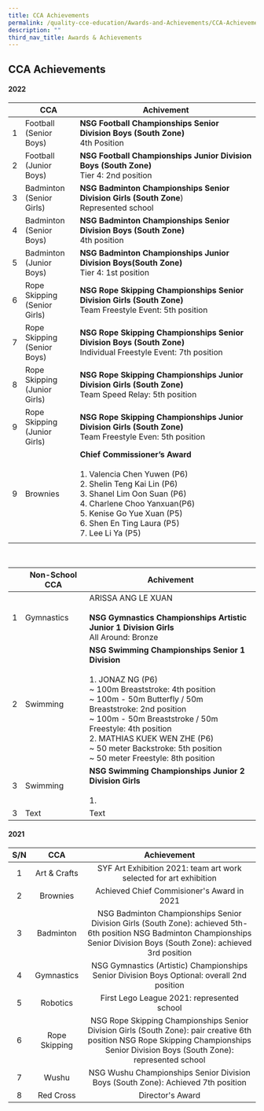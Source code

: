 ```yaml
---
title: CCA Achievements
permalink: /quality-cce-education/Awards-and-Achievements/CCA-Achievements/
description: ""
third_nav_title: Awards & Achievements
---
```

## CCA Achievements 

#### 2022



|  | CCA | Achivement |
| -------- | -------- | -------- |
|1   | Football <br> (Senior Boys)     |**NSG Football Championships Senior Division Boys (South Zone)** <br> 4th Position |
|2   | Football <br> (Junior Boys)   | **NSG Football Championships Junior Division Boys  (South Zone)** <br>Tier 4: 2nd position   |
|3   |Badminton <br> (Senior Girls)|  **NSG Badminton Championships Senior Division Girls (South Zone**)<br>Represented school    |
|4  | Badminton<br>  (Senior Boys) |**NSG Badminton Championships Senior Division Boys (South Zone)** <br> 4th position|
|5  | Badminton <br> (Junior Boys) | **NSG Badminton Championships Junior Division Boys(South Zone)** <br>  Tier 4:  1st position |
|6  |Rope Skipping <br> (Senior Girls)| **NSG Rope Skipping Championships Senior Division Girls (South Zone)** <br> Team Freestyle Event: 5th position|
|7  | Rope Skipping <br> (Senior Boys)|**NSG Rope Skipping Championships Senior Division Boys (South Zone)** <br>Individual Freestyle Event: 7th position|
|8  |Rope Skipping <br> (Junior Girls)| **NSG Rope Skipping Championships Junior Division Girls (South Zone)** <br>Team Speed Relay: 5th position |
|9  | Rope Skipping <br>  (Junior Girls) |  **NSG Rope Skipping Championships Junior Division Girls  (South Zone)**  <br> Team Freestyle Even: 5th position|
|9  | Brownies|**Chief Commissioner’s Award** <br> <br> 1. Valencia Chen Yuwen (P6) <br> 2. Shelin Teng Kai Lin (P6) <br> 3. Shanel Lim Oon Suan (P6) <br> 4. Charlene Choo Yanxuan(P6) <br> 5. Kenise Go Yue Xuan (P5) <br> 6. Shen En Ting Laura  (P5)<br> 7. Lee Li Ya (P5)|
|||

<br>


| | Non-School CCA | Achivement|
| -------- | -------- | -------- |
| 1| Gymnastics | ARISSA ANG LE XUAN <br><br> **NSG Gymnastics Championships Artistic Junior 1 Division Girls**  <br>All Around: Bronze|
| 2| Swimming |**NSG Swimming Championships Senior 1 Division** <br><br> 1. JONAZ NG (P6) <br> ~ 100m Breaststroke: 4th position <br> ~ 100m - 50m Butterfly / 50m Breaststroke: 2nd position <br> ~ 100m - 50m Breaststroke / 50m Freestyle: 4th position <br> 2. MATHIAS KUEK WEN ZHE (P6) <br>~ 50 meter Backstroke: 5th position <br>~ 50 meter Freestyle: 8th position |
| 3| Swimming |**NSG Swimming Championships Junior 2 Division Girls** <br><br> 1. |
| 3| Text     | Text     |
                                                                  

#### 2021

| S/N |       CCA       |                                                                                       Achievement                                                                                      |
|:---:|:---------------:|:--------------------------------------------------------------------------------------------------------------------------------------------------------------------------------------:|
|  1  |   Art & Crafts  |                                                           SYF Art Exhibition 2021: team art work selected for art exhibition                                                           |
|  2  |     Brownies    |  Achieved Chief Commisioner's Award in 2021                                                                                                                                            |
|  3  |    Badminton    |     NSG Badminton Championships Senior Division Girls (South Zone): achieved 5th-6th position  NSG Badminton Championships Senior Division Boys (South Zone): achieved 3rd position    |
|  4  |    Gymnastics   |  NSG Gymnastics (Artistic) Championships Senior Division Boys Optional: overall 2nd position                                                                                           |
|  5  |     Robotics    |                                                                      First Lego League 2021: represented school                                                                        |
|  6  |  Rope Skipping  | NSG Rope Skipping Championships Senior Division Girls (South Zone): pair creative 6th position   NSG Rope Skipping Championships Senior Division Boys (South Zone): represented school |
|  7  |       Wushu     |                                                    NSG Wushu Championships Senior Division Boys (South Zone): Achieved 7th position                                                    |
|   8 |     Red Cross   |                                                                                     Director's Award                                                                                   |